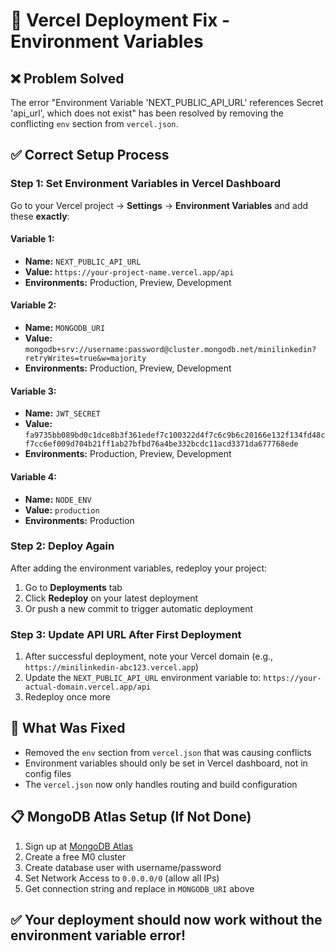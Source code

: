 # 🚀 Vercel Deployment Fix - Environment Variables

## ❌ Problem Solved
The error "Environment Variable 'NEXT_PUBLIC_API_URL' references Secret 'api_url', which does not exist" has been resolved by removing the conflicting `env` section from `vercel.json`.

## ✅ Correct Setup Process

### Step 1: Set Environment Variables in Vercel Dashboard

Go to your Vercel project → **Settings** → **Environment Variables** and add these **exactly**:

#### Variable 1:
- **Name:** `NEXT_PUBLIC_API_URL`
- **Value:** `https://your-project-name.vercel.app/api`
- **Environments:** Production, Preview, Development

#### Variable 2:
- **Name:** `MONGODB_URI`
- **Value:** `mongodb+srv://username:password@cluster.mongodb.net/minilinkedin?retryWrites=true&w=majority`
- **Environments:** Production, Preview, Development

#### Variable 3:
- **Name:** `JWT_SECRET`
- **Value:** `fa9735bb089bd0c1dce8b3f361edef7c100322d4f7c6c9b6c20166e132f134fd48cf7cc6ef009d704b21ff1ab27bfbd76a4be332bcdc11acd3371da677768ede`
- **Environments:** Production, Preview, Development

#### Variable 4:
- **Name:** `NODE_ENV`
- **Value:** `production`
- **Environments:** Production

### Step 2: Deploy Again

After adding the environment variables, redeploy your project:

1. Go to **Deployments** tab
2. Click **Redeploy** on your latest deployment
3. Or push a new commit to trigger automatic deployment

### Step 3: Update API URL After First Deployment

1. After successful deployment, note your Vercel domain (e.g., `https://minilinkedin-abc123.vercel.app`)
2. Update the `NEXT_PUBLIC_API_URL` environment variable to: `https://your-actual-domain.vercel.app/api`
3. Redeploy once more

## 🔧 What Was Fixed

- Removed the `env` section from `vercel.json` that was causing conflicts
- Environment variables should only be set in Vercel dashboard, not in config files
- The `vercel.json` now only handles routing and build configuration

## 📋 MongoDB Atlas Setup (If Not Done)

1. Sign up at [MongoDB Atlas](https://cloud.mongodb.com/)
2. Create a free M0 cluster
3. Create database user with username/password
4. Set Network Access to `0.0.0.0/0` (allow all IPs)
5. Get connection string and replace in `MONGODB_URI` above

## ✅ Your deployment should now work without the environment variable error!
